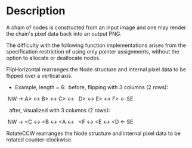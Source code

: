 # Description

A chain of nodes is constructed from an input image and one may render the chain's pixel data back into an output PNG. 

The difficulty with the following function implementations arises from the specification restriction of using only pointer assignments, without the option to allocate or deallocate nodes.

FlipHorizontal rearranges the Node structure and internal pixel data to be flipped over a vertical axis.
- Example, length = 6:
  &nbsp;before, flipping with 3 columns (2 rows):

&nbsp;NW -> A> <-> B> <-> C> <->
&nbsp;      D> <-> E> <-> F> <- SE

&nbsp; after, visualized with 3 columns (2 rows):

&nbsp;NW -> <C <-> <B <-> <A <->
&nbsp;      <F <-> <E <-> <D <- SE

RotateCCW rearranges the Node structure and internal pixel data to be rotated counter-clockwise.


